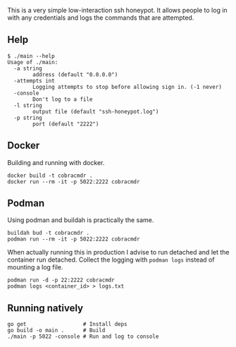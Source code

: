 
This is a very simple low-interaction ssh honeypot. It allows people to log in 
with any credentials and logs the commands that are attempted.

## Help

    $ ./main --help
    Usage of ./main:
      -a string
            address (default "0.0.0.0")
      -attempts int
            Logging attempts to stop before allowing sign in. (-1 never)
      -console
            Don't log to a file
      -l string
            output file (default "ssh-honeypot.log")
      -p string
            port (default "2222")

## Docker

Building and running with docker.

    docker build -t cobracmdr .
    docker run --rm -it -p 5022:2222 cobracmdr

## Podman

Using podman and buildah is practically the same.

    buildah bud -t cobracmdr .
    podman run --rm -it -p 5022:2222 cobracmdr

When actually running this in production I advise to run detached and 
let the container run detached. Collect the logging with `podman logs`
instead of mounting a log file.

    podman run -d -p 22:2222 cobracmdr
    podman logs <container_id> > logs.txt

## Running natively

    go get                  # Install deps
    go build -o main .      # Build
    ./main -p 5022 -console # Run and log to console
